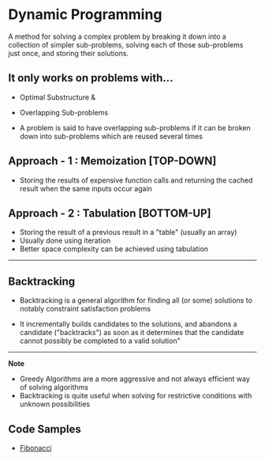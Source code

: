 # Dynamic Programming

A method for solving a complex problem by breaking it down into a collection of simpler sub-problems, solving each of those sub-problems just once, and storing their solutions.

## It only works on problems with...

- Optimal Substructure &
- Overlapping Sub-problems

- A problem is said to have overlapping sub-problems if it can be broken down into sub-problems which are reused several times

## Approach - 1 : Memoization [TOP-DOWN]

- Storing the results of expensive function calls and returning the cached result when the same inputs occur again

## Approach - 2 : Tabulation [BOTTOM-UP]

- Storing the result of a previous result in a "table" (usually an array)
- Usually done using iteration
- Better space complexity can be achieved using tabulation

---

## Backtracking

- Backtracking is a general algorithm for finding all (or some) solutions to notably constraint satisfaction problems

- It incrementally builds candidates to the solutions, and abandons a candidate ("backtracks") as soon as it determines that the candidate cannot possibly be completed to a valid solution"

---

**Note**

- Greedy Algorithms are a more aggressive and not always efficient way of solving algorithms
- Backtracking is quite useful when solving for restrictive conditions with unknown possibilities

## Code Samples

- [Fibonacci](fibonacci.ts)
